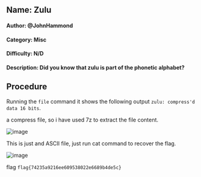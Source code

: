 ## Name: Zulu
#### Author: @JohnHammond
#### Category: Misc
#### Difficulty: N/D
#### Description: Did you know that zulu is part of the phonetic alphabet?

## Procedure
Running the ```file``` command it shows the following output ```zulu: compress'd data 16 bits```.

a compress file, so i have used 7z to extract the file content.

![image](https://github.com/user-attachments/assets/cad8abf7-7242-4b16-ab8c-4bb0112b507c)

This is just and ASCII file, just run cat command to recover the flag.

![image](https://github.com/user-attachments/assets/9948ccb6-b9c7-4f6f-a5d3-d80dfc0d52d6)

flag ```flag{74235a9216ee609538022e6689b4de5c}```
